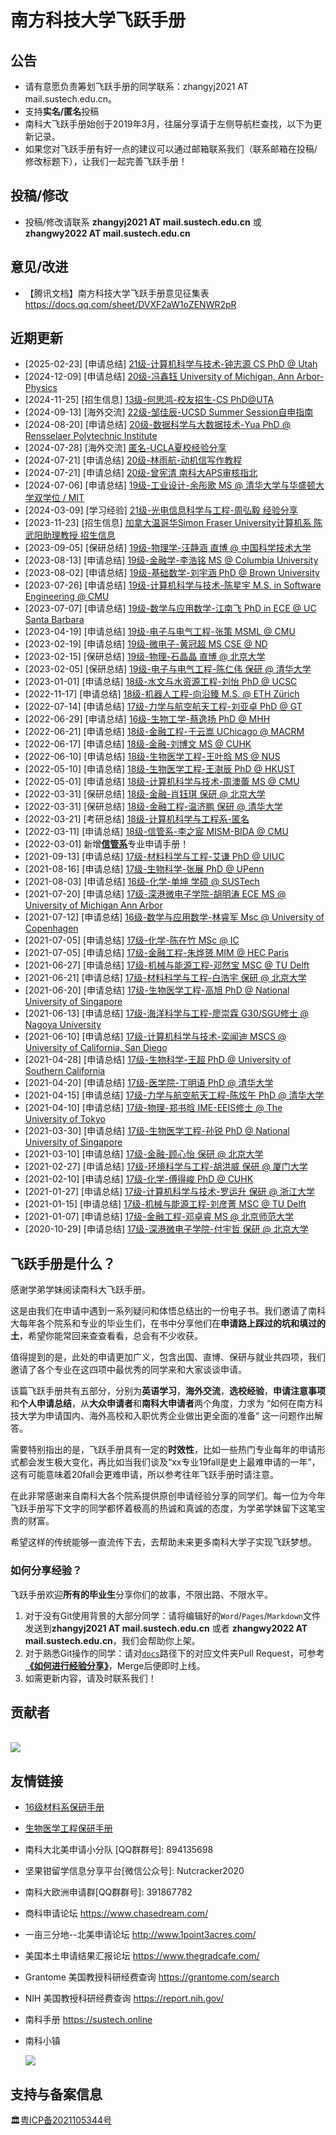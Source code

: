# 南方科技大学飞跃手册

## 公告

- 请有意愿负责筹划飞跃手册的同学联系：zhangyj2021 AT mail.sustech.edu.cn。
- 支持**实名/匿名**投稿
- 南科大飞跃手册始创于2019年3月，往届分享请于左侧导航栏查找，以下为更新记录。
- 如果您对飞跃手册有好一点的建议可以通过邮箱联系我们（联系邮箱在投稿/修改标题下），让我们一起完善飞跃手册！

## 投稿/修改

- 投稿/修改请联系 **zhangyj2021 AT mail.sustech.edu.cn** 或 **zhangwy2022 AT mail.sustech.edu.cn**

## 意见/改进

- 【腾讯文档】南方科技大学飞跃手册意见征集表 https://docs.qq.com/sheet/DVXF2aW1oZENWR2pR

## 近期更新

- [2025-02-23] [申请总结] [21级-计算机科学与技术-钟志源 CS PhD @ Utah](grad-application/computer-science-and-engineering/[US]-21-zhongzhiyuan.md)
- [2024-12-09] [申请总结] [20级-冯鑫钰 University of Michigan, Ann Arbor-Physics](grad-application/physics/physics/\[US\]-20-fengxinyu)
- [2024-11-25] [招生信息] [13级-何思鸿-校友招生-CS PhD@UTA](招生信息/13级-何思鸿-校友招生-CS%20PhD@UTA.md)
- [2024-09-13] [海外交流] [22级-邹佳辰-UCSD Summer Session自申指南](oversea-program/summer-school/ucsd_summer_session_guide.md)
- [2024-08-20] [申请总结] [20级-数据科学与大数据技术-Yua PhD @ Rensselaer Polytechnic Institute](grad-application/math/statistics/[US]-20-yua.md)
- [2024-07-28] [海外交流] [匿名-UCLA夏校经验分享](oversea-program/summer-school/ucla_summer_session_recommendation.md)
- [2024-07-21] [申请总结] [20级-林雨航-动机信写作教程](grad-application/computer-science-and-engineering/(ML)-20-linyuhang.md)
- [2024-07-21] [申请总结] [20级-曾宪清 南科大APS审核指北](grad-application/computer-science-and-engineering/(APS)-20-zengxianqing.md)
- [2024-07-06] [申请总结] [19级-工业设计-余彤歌 MS @ 清华大学与华盛顿大学双学位 / MIT](grad-application/sdim/design-focus/[CN]-19-yutongge.md)
- [2024-03-09] [学习经验] [21级-光电信息科学与工程-周弘毅 经验分享](英语学习/日常学习/经验分享-21-周弘毅.md)
- [2023-11-23] [招生信息] [加拿大温哥华Simon Fraser University计算机系 陈武阳助理教授 招生信息](招生信息/加拿大温哥华SimonFraserUniversity计算机系陈武阳助理教授招生信息.md)
- [2023-09-05] \[保研总结\] [19级-物理学-汪静涵 直博 @ 中国科学技术大学](grad-application/physics/physics/[CN]-19-wangjinghan.md)
- [2023-08-13] \[申请总结\] [19级-金融学-李浩铭 MS @ Columbia University](grad-application/finance/finance/[US]-19-lihaoming.md)
- [2023-08-02] \[申请总结\] [19级-基础数学-刘宇涵 PhD @ Brown University](grad-application/math/basic-mathematics/[US]-19-liuyuhan.md)
- [2023-07-26\] \[申请总结] [19级-计算机科学与技术-陈星宇  M.S. in Software Engineering @ CMU](grad-application/computer-science-and-engineering/[US]-19-chenxingyu.md)
- [2023-07-07\] \[申请总结] [19级-数学与应用数学-江南飞 PhD in ECE @ UC Santa Barbara](grad-application/math/applied-mathematics/[US]-19-jiangnanfei.md)
- [2023-04-19\] \[申请总结] [19级-电子与电气工程-张策 MSML @ CMU](grad-application/electronic-and-electrical-engineering/communication-engineering/[US]-19-zhangce.md)
- [2023-02-19\] \[申请总结\] [19级-微电子-黄冠超 MS CSE @ ND](grad-application/microelectronics/[US]-19-huangguanchao.md)
- [2023-02-15] [保研总结] [19级-物理-石晶晶 直博 @ 北京大学](grad-application/physics/physics/[CN]-19-shijingjing.md)
- [2023-02-05] [保研总结] [19级-电子与电气工程-陈仁伟 保研 @ 清华大学](grad-application\microelectronics/[CN]-19-chenrenwei.md)
- [2023-01-01] [申请总结] [18级-水文与水资源工程-刘怡 PhD @ UCSC](grad-application\environmental-science-and-engineering\hydrology-and-water-resources-engineerin/[US]-18-liuyi.md)
- [2022-11-17] [申请总结] [18级-机器人工程-向沿臻 M.S. @ ETH Zürich](grad-application/mechanical-and-energy-engineering/[CH]-18-xiangyanzhen.md)
- [2022-07-14] [申请总结] [17级-力学与航空航天工程-刘亚卓 PhD @ GT](grad-application/mechanics-and-aerospace-engineering/[US]-17-liuyazhuo.md)
- [2022-06-29] [申请总结] [16级-生物工学-蔡逸扬 PhD @ MHH](grad-application/biology/biotechnology/[GER]-16-caiyiyang.md)
- [2022-06-21] [申请总结] [18级-金融工程-于云嵩 UChicago @ MACRM](grad-application/finance/financial-engineering/[US]-18-yuyunsong.md)
- [2022-06-17] [申请总结] [18级-金融-刘博文 MS @ CUHK](grad-application/finance/finance/[HK]-18-liubowen.md)
- [2022-06-10] [申请总结] [18级-生物医学工程-王叶晗 MS @ NUS](grad-application/biomedical-engineering/[SG]-18-wangyehan.md)
- [2022-05-10] [申请总结]  [18级-生物医学工程-王澍辰   PhD @ HKUST ](grad-application/biomedical-engineering/[HK]-18-wangshuchen.md)
- [2022-05-01] [申请总结] [18级-计算机科学与技术-周澳蕾 MS @ CMU](grad-application/computer-science-and-engineering/[US]-18-zhouaolei.md)
- [2022-03-31] [保研总结] [18级-金融-肖钰琪 保研 @ 北京大学](grad-application/finance/finance/[CN]-18-xiaoyuqi.md)
- [2022-03-31] [保研总结] [18级-金融工程-温济鹏 保研 @ 清华大学](grad-application/finance/financial-engineering/[CN]-18-wenjipeng.md)
- [2022-03-21] [考研总结] [18级-计算机科学与工程系-匿名](grad-application/computer-science-and-engineering/[CN]-18-anonymous.md)
- [2022-03-11] [申请总结] [18级-信管系-李之宸 MISM-BIDA @ CMU](grad-application/information-systems-and-management-engineering/big-data-management-and-applications/[US]-18-lizhichen.md)
- [2022-03-01] 新增[**信管系**](grad-application/information-systems-and-management-engineering/README.md)专业申请手册！
- [2021-09-13] [申请总结] [17级-材料科学与工程-艾谦 PhD @ UIUC](grad-application/materials-science-and-engineering/[US]-17-aiqian.md)
- [2021-08-16] [申请总结] [17级-生物科学-张展 PhD @ UPenn](grad-application/biology/bioscience/[US]-17-zhangzhan.md)
- [2021-08-03] [申请总结] [16级-化学-单坤 学硕 @ SUSTech](grad-application/chemistry/[CN]-16-ShanKun.md)
- [2021-07-20] [申请总结] [17级-深港微电子学院-胡明涛 ECE MS @ University of Michigan Ann Arbor](grad-application/microelectronics/[US]-17-humingtao.md)
- [2021-07-12] [申请总结] [16级-数学与应用数学-林睿军 Msc @ University of Copenhagen](grad-application/math/applied-mathematics/[DNK]-16-linruijun.md)
- [2021-07-05] [申请总结] [17级-化学-陈在竹 MSc @ IC](grad-application/chemistry/[UK]-17-chenzaizhu.md)
- [2021-07-05] [申请总结] [17级-金融工程-朱烨赟 MIM @ HEC Paris](grad-application/finance/financial-engineering/[FR]-17-zhuyeyun.md)
- [2021-06-27] [申请总结] [17级-机械与能源工程-邓然宝 MSC @ TU Delft](grad-application/mechanical-and-energy-engineering/[NL]-17-dengranbao.md)
- [2021-06-21] [申请总结] [17级-材料科学与工程-白浩宇 保研 @ 北京大学](grad-application/materials-science-and-engineering/[CN]-17-baihaoyu.md)
- [2021-06-20] [申请总结] [17级-生物医学工程-高旭 PhD @ National University of Singapore](grad-application/biomedical-engineering/[SG]-17-gaoxu.md)
- [2021-06-13] [申请总结] [17级-海洋科学与工程-廖崇霖 G30/SGU修士 @ Nagoya University](grad-application/marine-science-and-engineering/[JP]-17-liaochonglin.md)
- [2021-06-10] [申请总结] [17级-计算机科学与技术-栾闻迪 MSCS @ University of California, San Diego](grad-application/computer-science-and-engineering/[US]-17-luanwendi.md)
- [2021-04-28] [申请总结] [17级-生物科学-王超 PhD @ University of Southern California](grad-application/biology/bioscience/[US]-17-wangchao.md)
- [2021-04-20] [申请总结] [17级-医学院-丁明语 PhD @ 清华大学](grad-application/medicine/[CN]-17-dingmingyu.md)
- [2021-04-15] [申请总结] [17级-力学与航空航天工程-陈炫午 PhD @ 清华大学](grad-application/mechanics-and-aerospace-engineering/[CN]-17-chenxuanwu.md)
- [2021-04-10] [申请总结] [17级-物理-郑书晗 IME-EEIS修士 @ The University of Tokyo](grad-application/physics/physics/[JP]-17-zhengshuhan.md)
- [2021-03-30] [申请总结] [17级-生物医学工程-孙锐 PhD @ National University of Singapore](grad-application/biomedical-engineering/[SG]-17-sunrui.md)
- [2021-03-10] [申请总结] [17级-金融-顾心怡 保研 @ 北京大学](grad-application/finance/finance/[CN]-17-guxinyi.md)
- [2021-02-27] [申请总结] [17级-环境科学与工程-胡洪威 保研 @ 厦门大学 ](grad-application/environmental-science-and-engineering/environmental-science-and-engineering/[CN]-17-huhongwei.md)
- [2021-02-10] [申请总结] [17级-化学-傅得峻 PhD @ CUHK](grad-application/chemistry/[HK]-17-fudejun.md)
- [2021-01-27] [申请总结] [17级-计算机科学与技术-罗运升 保研 @ 浙江大学](grad-application/computer-science-and-engineering/[CN]-17-luoyunsheng.md)
- [2021-01-15] [申请总结] [17级-机械与能源工程-刘彦菁 MSC @ TU Delft](grad-application/mechanical-and-energy-engineering/[US]-17-liuyanjing.md)
- [2021-01-07] [申请总结] [17级-金融工程-邓卓睿 MS @ 北京师范大学](grad-application/finance/financial-engineering/[CN]-17-dengzhuorui.md)
- [2020-10-29] [申请总结] [17级-深港微电子学院-付宇哲 保研 @ 北京大学](grad-application/microelectronics/[CN]-17-fuyuzhe.md)

## 飞跃手册是什么？

感谢学弟学妹阅读南科大飞跃手册。

这是由我们在申请中遇到一系列疑问和体悟总结出的一份电子书。我们邀请了南科大每年各个院系和专业的毕业生们，在书中分享他们在**申请路上踩过的坑和填过的土**，希望你能常回来查查看看，总会有不少收获。

值得提到的是，此处的申请更加广义，包含出国、直博、保研与就业共四项，我们邀请了各个专业在这四项中最优秀的同学来和大家谈谈申请。

该篇飞跃手册共有五部分，分别为**英语学习**，**海外交流**，**选校经验**，**申请注意事项**和**个人申请总结**，从**大众申请者**和**南科大申请者**两个角度，力求为 “如何在南方科技大学为申请国内、海外高校和入职优秀企业做出更全面的准备“ 这一问题作出解答。

需要特别指出的是，飞跃手册具有一定的**时效性**，比如一些热门专业每年的申请形式都会发生极大变化，再比如当我们谈及“xx专业19fall是史上最难申请的一年”，这有可能意味着20fall会更难申请，所以参考往年飞跃手册时请注意。

在此非常感谢来自南科大各个院系提供原创申请经验分享的同学们。每一位为今年飞跃手册写下文字的同学都怀着极高的热诚和真诚的态度，为学弟学妹留下这笔宝贵的财富。

希望这样的传统能够一直流传下去，去帮助未来更多南科大学子实现飞跃梦想。

### 如何分享经验？

飞跃手册欢迎**所有的毕业生**分享你们的故事，不限出路、不限水平。

1. 对于没有Git使用背景的大部分同学：请将编辑好的`Word`/`Pages`/`Markdown`文件发送到**zhangyj2021 AT mail.sustech.edu.cn** 或者 **zhangwy2022 AT mail.sustech.edu.cn**，我们会帮助你上架。
2. 对于熟悉Git操作的同学：请对[`docs`](https://github.com/SUSTech-Application/SUSTechapplication/tree/master/docs)路径下的对应文件夹Pull Request，可参考 [**《如何进行经验分享》**](如何进行经验分享)，Merge后便即时上线。
3. 如需更新内容，请及时联系我们！

## 贡献者

<a href="https://github.com/SUSTech-Application/SUSTechapplication/graphs/contributors">
  <br><img src="https://contributors-img.web.app/image?repo=SUSTech-Application/SUSTechapplication" />
</a>

## 友情链接

* [16级材料系保研手册](https://docs.qq.com/doc/DY1JUbGJkaGNMTHVq?disableReturnList=1&_from=2&ADUIN=820251273&ADSESSION=1573275641&ADTAG=CLIENT.QQ.5665_.0&ADPUBNO=26946&jumpuin=820251273)
* [生物医学工程保研手册](https://docs.qq.com/doc/DRmtoQlhEdm9oSnpD)
* 南科大北美申请小分队 \[QQ群群号\]: 894135698
* 坚果钳留学信息分享平台\[微信公众号\]: Nutcracker2020 
* 南科大欧洲申请群\[QQ群群号\]: 391867782
* 商科申请论坛 https://www.chasedream.com/
* 一亩三分地--北美申请论坛 http://www.1point3acres.com/
* 美国本土申请结果汇报论坛 https://www.thegradcafe.com/
* Grantome 美国教授科研经费查询 https://grantome.com/search
* NIH 美国教授科研经费查询 https://report.nih.gov/ 
* 南科手册 https://sustech.online
* 南科小镇

  <img src="src/img/readme/sustech_town.jpg"/>



## 支持与备案信息

🏛️[粤ICP备2021105344号](https://beian.miit.gov.cn/#/Integrated/index)
